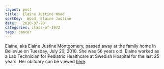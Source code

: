 ```yaml
---
layout: post
title:  Elaine Justine Wood
sortKey:  Wood, Elaine Justine
date:   2010-07-20
categories: class-of-1972
tags: cancer
---
```

Elaine, aka Elaine Justine Montgomery, passed away at the family home in Bellevue on Tuesday, July 20, 2010. She was 56 years old. Elaine worked as a Lab Technician for Pediatric Healthcare at Swedish Hospital for the last 25 years. Her obituary can be viewed [here](http://www.legacy.com/obituaries/seattletimes/obituary.aspx?n=elaine-justine-montgomery&pid=144255375).
